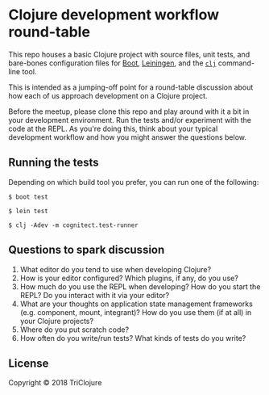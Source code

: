 # Clojure development workflow round-table

This repo houses a basic Clojure project with source files, unit tests, and
bare-bones configuration files for [Boot][boot], [Leiningen][lein], and the
[`clj`][cljcli] command-line tool.

This is intended as a jumping-off point for a round-table discussion about how
each of us approach development on a Clojure project.

Before the meetup, please clone this repo and play around with it a bit in your
development environment. Run the tests and/or experiment with the code at the
REPL. As you're doing this, think about your typical development workflow and
how you might answer the questions below.

## Running the tests

Depending on which build tool you prefer, you can run one of the following:

```
$ boot test
```

```
$ lein test
```

```
$ clj -Adev -m cognitect.test-runner
```

## Questions to spark discussion

1. What editor do you tend to use when developing Clojure?
2. How is your editor configured? Which plugins, if any, do you use?
3. How much do you use the REPL when developing? How do you start the REPL? Do you interact with it via your editor?
4. What are your thoughts on application state management frameworks (e.g. component, mount, integrant)? How do you use them (if at all) in your Clojure projects?
5. Where do you put scratch code?
6. How often do you write/run tests? What kinds of tests do you write?

[boot]: http://boot-clj.com/
[lein]: https://leiningen.org/
[cljcli]: https://clojure.org/guides/deps_and_cli

## License

Copyright © 2018 TriClojure

